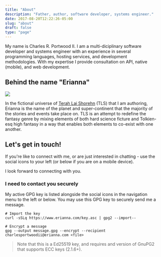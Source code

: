 ```yaml
---
title: "About"
description: "Father, author, software developer, systems engineer."
date: 2017-08-20T12:22:26-05:00
slug: "about"
draft: false
type: "page"
---
```

My name is Charles R. Portwood II. I am a multi-diciplinary software developer and systems engineer with an experience in several programming languages, hosting services, and development methodologies. With my expertise I provide consultation on API, native (mobile), and web development.

## Behind the name "Erianna"

<span class="image featured">
    <img src="https://www.erianna.com/uploads/upload-31b8519b9e308409f3cfbe864e2bf375.jpg" />
</span>

In the fictional universe of [Terah Lai Shorehn](terah-lai-shorehn) (TLS) that I am authoring, Erianna is the name of the planet and super-continent that the majority of the stories and events take place on. TLS is an attempt to redefine the fantasy genre by mixing elements of both hard science ficture and Tolkien-esq high fantasy in a way that enables both elements to co-exist with one another.


## Let's get in touch!

If you're like to connect with me, or are just interested in chatting - use the social icons to your left (or below if you are on a mobile device).

I look forward to connecting with you.

### I need to contact you securely

My active GPG key is listed alongside the social icons in the navigation menu to the left or below. You may use this GPG key to securely send me a message. 

```
# Import the key
curl -sSLq https://www.erianna.com/key.asc | gpg2 --import--

# Encrypt a message
gpg --output message.gpg --encrypt --recipient charlesportwoodii@erianna.com <file>
```

> Note that this is a Ed25519 key, and requires and version of GnuPG2 that supports ECC keys (2.1.6+).